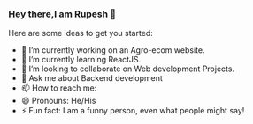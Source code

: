 ### Hey there,I am Rupesh 👋


Here are some ideas to get you started:

- 🔭 I’m currently working on an Agro-ecom website.
- 🌱 I’m currently learning ReactJS.
- 👯 I’m looking to collaborate on Web development Projects.
- 💬 Ask me about Backend development
- 📫 How to reach me: 
- 😄 Pronouns: He/His
- ⚡ Fun fact: I am a funny person, even what people might say!

